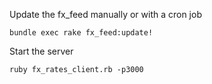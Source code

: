 Update the fx_feed manually or with a cron job
```
bundle exec rake fx_feed:update!
```
Start the server

```
ruby fx_rates_client.rb -p3000
```
